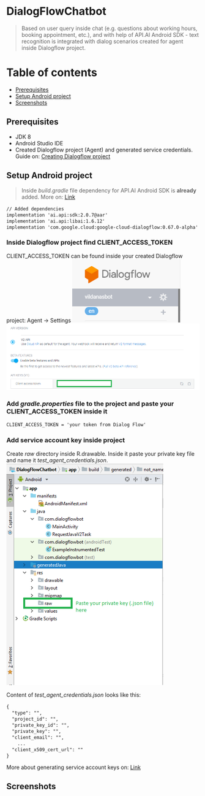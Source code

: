 # DialogFlowChatbot

> Based on user query inside chat (e.g. questions about working hours, booking appointment, etc.), and with help of API.AI Android SDK - text recognition is integrated with dialog scenarios created for agent inside Dialogflow project.

# Table of contents

* [Prerequisites](#Prerequisites)
* [Setup Android project](#Setup)
* [Screenshots](#screenshots)

## Prerequisites
* JDK 8
* Android Studio IDE
* Created Dialogflow project (Agent) and generated service credentials. Guide on: [Creating Dialogflow project](https://cloud.google.com/dialogflow/docs/quick/setup)

## Setup Android project

> Inside _build.gradle_ file dependency for API.AI Android SDK is **already** added. More on: [Link](https://github.com/dialogflow/dialogflow-android-client)
```
// Added dependencies
implementation 'ai.api:sdk:2.0.7@aar'
implementation 'ai.api:libai:1.6.12'
implementation 'com.google.cloud:google-cloud-dialogflow:0.67.0-alpha'
```
### Inside Dialogflow project find CLIENT_ACCESS_TOKEN 

CLIENT_ACCESS_TOKEN can be found inside your created Dialogflow project: Agent -> Settings
![client_access_token](https://github.com/vildanap/DialogFlowChatbot/blob/master/screenshots/agent_settings.PNG)
![client_access_token](https://github.com/vildanap/DialogFlowChatbot/blob/master/screenshots/client_access_token.PNG)

### Add _gradle.properties_ file to the project and paste your CLIENT_ACCESS_TOKEN inside it 
```
CLIENT_ACCESS_TOKEN = 'your token from Dialog Flow'
```
### Add service account key inside project 
Create _raw_ directory inside R.drawable. Inside it paste your private key file and name it _test_agent_credentials.json_. 
![client_access_token](https://github.com/vildanap/DialogFlowChatbot/blob/master/screenshots/raw_file.PNG)

Content of _test_agent_credentials.json_ looks like this:
```
{
  "type": "",
  "project_id": "",
  "private_key_id": "",
  "private_key": "",
  "client_email": "",
    ...
  "client_x509_cert_url": ""
}

```
More about generating service account keys on: [Link](https://cloud.google.com/dialogflow/docs/quick/setup)

## Screenshots

